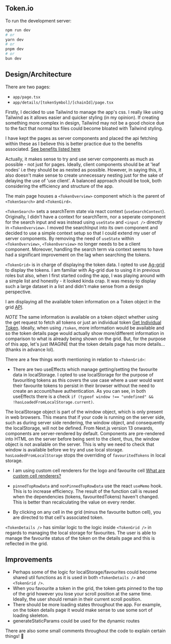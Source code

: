 ## Token.io

To run the development server: 

```bash
npm run dev
# or
yarn dev
# or
pnpm dev
# or
bun dev
```

## Design/Architecture

There are two pages:
- `app/page.tsx`
- `app/details/[tokenSymbol]/[chainId]/page.tsx`

Firstly, I decided to use Tailwind to manage the app's css. I really like using Tailwind as it allows easier and quicker styling (in my opinion). If creating something more complex in design, Tailwind may not be a good choice due to the fact that normal tsx files could become bloated with Tailwind styling. 

I have kept the pages as server components and placed the api fetching within these as I believe this is better practice due to the benefits associated.
[See benefits listed here](https://nextjs.org/docs/app/building-your-application/rendering/server-components)

Actually, it makes sense to try and use server components as much as possible - not just for pages. Ideally, client components should be at 'leaf nodes' i.e they should be as nested as possible. However, in saying this, it also doesn't make sense to create unnecessary nesting just for the sake of delaying the use of 'use client'. A balanced approach should be took, both considering the efficiency and structure of the app. 

The main page houses a `<TokenOverview>` component which is the parent of `<TokenSearch>` and `<TokenGird>`. 

`<TokenSearch>` sets a searchTerm state via react context (`useSearchContext`). Originally, I didn't have a context for searchTerm, nor a seperate component for the search input and was instead using `useState` and 
`<input />` directly in `<TokenOverview>`. I moved the searchInput into its own component and decided to use a simple context setup so that I could extend my user of server components. By removing the need of `useState` within `<TokenOverview>`, `<TokenOverview>` no longer needs to be a client component. Moreover, handling the search term via context seems to have had a significant improvement on the lag when searching the tokens. 

`<TokenGrid>` is in charge of displaying the token data. I opted to use [Ag-grid](https://www.ag-grid.com/react-data-grid/getting-started/) to display the tokens. I am familiar with Ag-grid due to using it in previous roles but also, when I first started coding the app, I was playing around with a simple list and honestly - it looked kinda crap. It was messy to display such a large dataset in a list and didn't make sense from a design perspective.

I am displaying all the available token information on a Token object in the grid [API](https://apidocs.li.fi/reference/get_tokens). 

*NOTE*
The same information is available on a token object whether using the get request to fetch all tokens or just an individual token [Get Individual Token](https://apidocs.li.fi/reference/get_token). Ideally, when using `/token`, more information would be available and so the token details page would actually show more/different information in comparison to what is already being shown on the grid. But, for the purpose of this app, let's just IMAGINE that the token details page has more details... (thanks in advance lol).
 
There are a few things worth mentioning in relation to `<TokenGrid>`: 
- There are two useEffects which manage getting/setting the favourite data in localStorage. I opted to use localStorage for the purpose of favouriting tokens as this covers the use case where a user would want their favourite tokens to persist in their browser without the need to create an account/have authentication. As you can see, in both useEffects there is a check `if (typeof window !== "undefined" && !hasLoadedFromLocalStorage.current)`.

The localStorage object is part of the window object, which is only present in web browsers. This means that if your code is running on the server side, such as during server side rendering, the window object, and consequently the localStorage, will not be defined. From Next.js version 13 onwards, components are server-rendered by default. Components are pre-rendered into HTML on the server before being sent to the client, thus, the window object is not available on the server. This is why we need to check that window is available before we try and use local storage. `hasLoadedFromLocalStorage` stops the overriding of `favouritedTokens` in local storage.

- I am using custom cell renderers for the logo and favourite cell [What are custom cell renderers?](https://www.ag-grid.com/react-data-grid/component-cell-renderer/)

- `pinnedTopRowData` and `nonPinnedTopRowData` use the react `useMemo` hook. This is to increase efficiency. The result of the function call is reused when the dependencies (tokens, favouritedTokens) haven't changed. This is  better than recalculating the value on every render.

- By clicking on any cell in the grid (minus the favourite button cell), you are directed to that cell's associated token. 

`<TokenDetails />` has similar logic to the logic inside `<TokenGrid />` in regards to managing the local storage for favourites. The user is able to manage the favourite status of the token on the details page and this is reflected in the grid. 

## Improvements
- Perhaps some of the logic for localStorage/favourites could become shared util functions as it is used in both `<TokenDetails />` and `<TokenGrid />`. 
- When you favourite a token in the grid, the token gets pinned to the top of the grid however you lose your scroll position at the same time. Ideally, the user should remain in their current scroll position.
- There should be more loading states throughout the app. For example, on the token details page it would make sense to use some sort of loading skeleton.
- generateStaticParams could be used for the dynamic routes 


There are also some small comments throughout the code to explain certain things! 🥳
